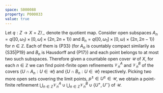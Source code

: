 ```yaml
---
space: S000088
property: P000033
value: true
---
```


Let $q:Z\to X=Z/_\sim$ denote the quotient map.
Consider open subspaces $A_n=q([0,\omega_1)\times[0,\omega]\times\{2n,2n+1\})$
and $B_n=q([0,\omega_1]\times[0,\omega)\times\{2n,2n-1\})$ for $n\in\mathbb Z$.
Each of them is {P33}
(for $A_n$ is countably compact similarily as {S35|P19}
and $B_n$ is Hausdorff and {P17})
and each point belongs to at most two such subspaces.
Therefore given a countable open cover $\mathscr U$ of $X$, for each $n\in\mathbb Z$
we can find point-finite open refinements $\mathscr V^A_n$ and $\mathscr V^B_n$
of the covers $\{U\cap A_n:U\in\mathscr U\}$ and $\{U\cap B_n:U\in\mathscr U\}$ respectively. Picking two more open sets covering the limit points, $p^\pm\in U^\pm\in \mathscr U$, we obtain a point-finite refinement
$\bigcup_{n\in\mathbb Z}\mathscr V^A_n\cup \bigcup_{n\in\mathbb Z}\mathscr V^B_n\cup\{U^+,U^-\}$ of $\mathscr U$.
